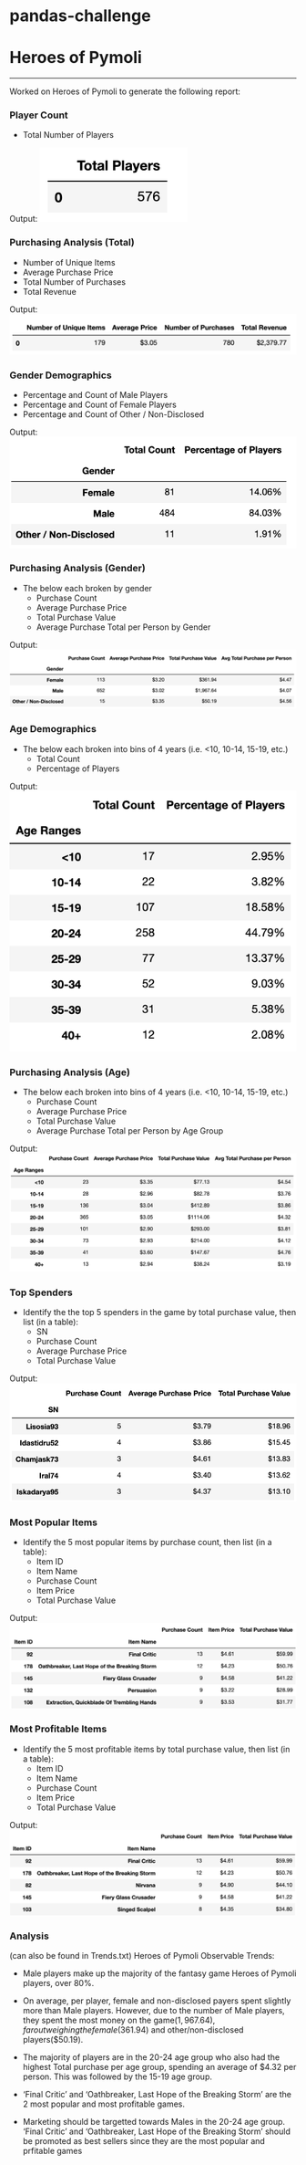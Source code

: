 # pandas-challenge

# Heroes of Pymoli

---

Worked on Heroes of Pymoli to generate the following report:

### Player Count
* Total Number of Players

Output:
![Player Count](Images/player_count.png)

### Purchasing Analysis (Total)
* Number of Unique Items
* Average Purchase Price
* Total Number of Purchases
* Total Revenue

Output:
![Purchasing Analysis](Images/purchasing_analysis.png)

### Gender Demographics
* Percentage and Count of Male Players
* Percentage and Count of Female Players
* Percentage and Count of Other / Non-Disclosed

Output:
![Gender Demographics](Images/gender_demographics.png)

### Purchasing Analysis (Gender)
* The below each broken by gender
    * Purchase Count
    * Average Purchase Price
    * Total Purchase Value
    * Average Purchase Total per Person by Gender

Output:
![Purchasing Analysis (Gender)](Images/purchasing_analysis_gender.png)   

### Age Demographics
* The below each broken into bins of 4 years (i.e. <10, 10-14, 15-19, etc.)
    * Total Count
    * Percentage of Players
    
Output:
![Age Demographics](Images/age_demographics.png)   

### Purchasing Analysis (Age)
* The below each broken into bins of 4 years (i.e. <10, 10-14, 15-19, etc.)
    * Purchase Count
    * Average Purchase Price
    * Total Purchase Value
    * Average Purchase Total per Person by Age Group

Output:
![Age Demographics](Images/purchasing_analysis_age.png) 

### Top Spenders
* Identify the the top 5 spenders in the game by total purchase value, then list (in a table):
    * SN
    * Purchase Count
    * Average Purchase Price
    * Total Purchase Value

Output:
![Top Spenders](Images/top_spenders.png)   

### Most Popular Items
* Identify the 5 most popular items by purchase count, then list (in a table):
    * Item ID
    * Item Name
    * Purchase Count
    * Item Price
    * Total Purchase Value

Output:
![Most Popular Items](Images/most_popular.png)   

### Most Profitable Items
* Identify the 5 most profitable items by total purchase value, then list (in a table):
    * Item ID
    * Item Name
    * Purchase Count
    * Item Price
    * Total Purchase Value

Output:
![Most Profitable Items](Images/most_profitable.png)   

### Analysis
(can also be found in Trends.txt)
Heroes of Pymoli Observable Trends: 

* Male players make up the majority of the fantasy game Heroes of Pymoli players, over 80%.

* On average, per player, female and non-disclosed payers spent slightly more than Male players. However, due to the number of Male players, they spent the most money on the game($1,967.64), far outweighing the female($361.94) and other/non-disclosed players($50.19).

* The majority of players are in the 20-24 age group who also had the highest Total purchase per age group, spending an average of $4.32 per person. This was followed by the 15-19 age group.

* ‘Final Critic’ and ‘Oathbreaker, Last Hope of the Breaking Storm’ are the 2 most popular and most profitable games.

* Marketing should be targetted towards Males in the 20-24 age group. ‘Final Critic’ and ‘Oathbreaker, Last Hope of the Breaking Storm’ should be promoted as best sellers since they are the most popular and prfitable games